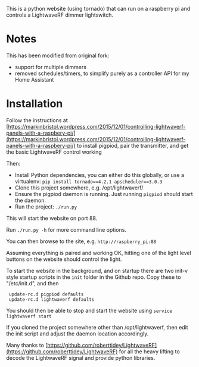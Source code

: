 
This is a python website (using tornado) that can run on a raspberry pi and controls a LightwaveRF dimmer lightswitch.

# Notes
This has been modified from original fork:
* support for multiple dimmers
* removed schedules/timers, to simplify purely as a controller API for my Home Assistant

# Installation
Follow the instructions at  [https://markinbristol.wordpress.com/2015/12/01/controlling-lightwaverf-panels-with-a-raspbery-pi/](https://markinbristol.wordpress.com/2015/12/01/controlling-lightwaverf-panels-with-a-raspbery-pi/)
to install pigpiod, pair the transmitter, and get the basic LightwaveRF control working

Then:

- Install Python dependencies, you can either do this globally, or use a virtualenv:
`pip install tornado==4.2.1 apscheduler==3.0.3`
- Clone this project somewhere, e.g. /opt/lightwaverf/
- Ensure the pigpiod daemon is running.  Just running `pigpiod` should start the daemon.
- Run the project: `./run.py`

This will start the website on port 88.  

Run `./run.py -h` for more command line options.
 
You can then browse to the site, e.g. `http://raspberry_pi:88`

Assuming everything is paired and working OK, hitting one of the light level buttons on the website should control the light.

To start the website in the background, and on startup there are two init-v style startup scripts in the `init` folder in the Github repo.
Copy these to "/etc/init.d", and then 
  
     update-rc.d pigpiod defaults
     update-rc.d lightwaverf defaults

You should then be able to stop and start the website using `service lightwaverf start` 

If you cloned the project somewhere other than /opt/lightwaverf, then edit the init script and adjust the daemon 
location accordingly.

Many thanks to [https://github.com/roberttidey/LightwaveRF](https://github.com/roberttidey/LightwaveRF) for all the heavy
lifting to decode the LightwaveRF signal and provide python libraries.